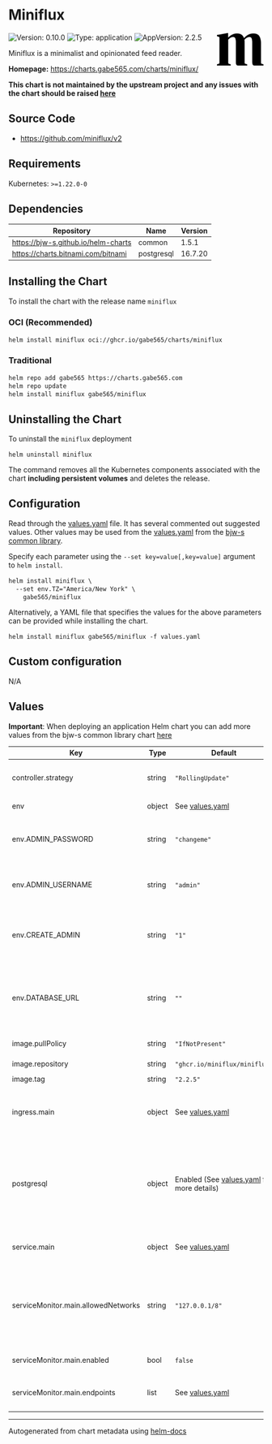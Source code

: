 # Miniflux

<img src="https://raw.githubusercontent.com/miniflux/logo/40cb83c/icon.svg" align="right" width="92" alt="miniflux logo">

![Version: 0.10.0](https://img.shields.io/badge/Version-0.10.0-informational?style=flat)
![Type: application](https://img.shields.io/badge/Type-application-informational?style=flat)
![AppVersion: 2.2.5](https://img.shields.io/badge/AppVersion-2.2.5-informational?style=flat)

Miniflux is a minimalist and opinionated feed reader.

**Homepage:** <https://charts.gabe565.com/charts/miniflux/>

**This chart is not maintained by the upstream project and any issues with the chart should be raised
[here](https://github.com/gabe565/charts/issues/new?assignees=gabe565&labels=bug&template=bug_report.yaml&name=miniflux&version=0.10.0)**

## Source Code

* <https://github.com/miniflux/v2>

## Requirements

Kubernetes: `>=1.22.0-0`

## Dependencies

| Repository | Name | Version |
|------------|------|---------|
| <https://bjw-s.github.io/helm-charts> | common | 1.5.1 |
| <https://charts.bitnami.com/bitnami> | postgresql | 16.7.20 |

## Installing the Chart

To install the chart with the release name `miniflux`

### OCI (Recommended)

```console
helm install miniflux oci://ghcr.io/gabe565/charts/miniflux
```

### Traditional

```console
helm repo add gabe565 https://charts.gabe565.com
helm repo update
helm install miniflux gabe565/miniflux
```

## Uninstalling the Chart

To uninstall the `miniflux` deployment

```console
helm uninstall miniflux
```

The command removes all the Kubernetes components associated with the chart **including persistent volumes** and deletes the release.

## Configuration

Read through the [values.yaml](./values.yaml) file. It has several commented out suggested values.
Other values may be used from the [values.yaml](https://github.com/bjw-s/helm-charts/tree/a081de5/charts/library/common/values.yaml) from the [bjw-s common library](https://github.com/bjw-s/helm-charts/tree/a081de5/charts/library/common).

Specify each parameter using the `--set key=value[,key=value]` argument to `helm install`.

```console
helm install miniflux \
  --set env.TZ="America/New York" \
    gabe565/miniflux
```

Alternatively, a YAML file that specifies the values for the above parameters can be provided while installing the chart.

```console
helm install miniflux gabe565/miniflux -f values.yaml
```

## Custom configuration

N/A

## Values

**Important**: When deploying an application Helm chart you can add more values from the bjw-s common library chart [here](https://github.com/bjw-s/helm-charts/tree/a081de5/charts/library/common)

| Key | Type | Default | Description |
|-----|------|---------|-------------|
| controller.strategy | string | `"RollingUpdate"` | Set the controller upgrade strategy |
| env | object | See [values.yaml](./values.yaml) | environment variables. [[ref]](https://miniflux.app/docs/configuration.html) |
| env.ADMIN_PASSWORD | string | `"changeme"` | Admin user password, it's used only if `CREATE_ADMIN` is enabled. |
| env.ADMIN_USERNAME | string | `"admin"` | Admin user login, it's used only if `CREATE_ADMIN` is enabled. |
| env.CREATE_ADMIN | string | `"1"` | Set to `1` to create an admin user from environment variables. |
| env.DATABASE_URL | string | `""` | Postgresql connection parameters. Will be generated if Postgresql subchart is enabled. [[ref]](https://miniflux.app/docs/configuration.html#database-url) |
| image.pullPolicy | string | `"IfNotPresent"` | image pull policy |
| image.repository | string | `"ghcr.io/miniflux/miniflux"` | image repository |
| image.tag | string | `"2.2.5"` | image tag |
| ingress.main | object | See [values.yaml](./values.yaml) | Enable and configure ingress settings for the chart under this key. |
| postgresql | object | Enabled (See [values.yaml](./values.yaml) for more details) | Enable and configure postgresql database subchart under this key.    For more options see [postgresql chart documentation](https://github.com/bitnami/charts/tree/main/bitnami/postgresql) |
| service.main | object | See [values.yaml](./values.yaml) | Configures service settings for the chart. |
| serviceMonitor.main.allowedNetworks | string | `"127.0.0.1/8"` | List of networks allowed to access the `/metrics` endpoint (comma-separated values).    [[ref]](https://miniflux.app/docs/configuration.html#metrics-allowed-networks) |
| serviceMonitor.main.enabled | bool | `false` | Enables or disables the serviceMonitor. |
| serviceMonitor.main.endpoints | list | See [values.yaml](./values.yaml) | Configures the endpoints for the serviceMonitor. |

---
Autogenerated from chart metadata using [helm-docs](https://github.com/norwoodj/helm-docs)

